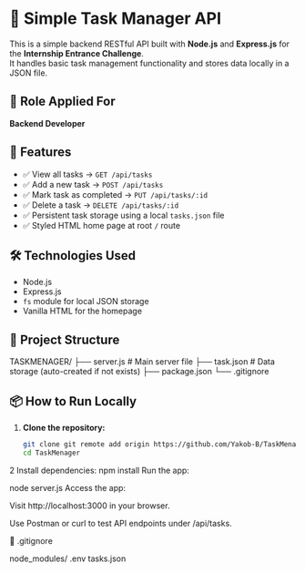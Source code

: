  # 🧠 Simple Task Manager API

This is a simple backend RESTful API built with **Node.js** and **Express.js** for the **Internship Entrance Challenge**.  
It handles basic task management functionality and stores data locally in a JSON file.

## 🎯 Role Applied For

**Backend Developer**

## 🚀 Features

- ✅ View all tasks → `GET /api/tasks`
- ✅ Add a new task → `POST /api/tasks`
- ✅ Mark task as completed → `PUT /api/tasks/:id`
- ✅ Delete a task → `DELETE /api/tasks/:id`
- ✅ Persistent task storage using a local `tasks.json` file
- ✅ Styled HTML home page at root `/` route

## 🛠 Technologies Used

- Node.js
- Express.js
- `fs` module for local JSON storage
- Vanilla HTML for the homepage

## 📁 Project Structure

TASKMENAGER/
├── server.js # Main server file
├── task.json # Data storage (auto-created if not exists)
├── package.json
└── .gitignore

## 📦 How to Run Locally

1. **Clone the repository:**

   ```bash
   git clone git remote add origin https://github.com/Yakob-B/TaskMenager.git
   cd TaskMenager
 2 Install dependencies:
  npm install
  Run the app:


node server.js
Access the app:

Visit http://localhost:3000 in your browser.

Use Postman or curl to test API endpoints under /api/tasks.

🔐 .gitignore

node_modules/
.env
tasks.json
